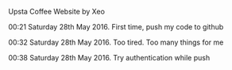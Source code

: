 <html>
<head>
<meta charset = "UTF-8">
</head>
<body>
<p>Upsta Coffee Website by Xeo</p>
<p>00:21 Saturday 28th May 2016. First time, push my code to github</p>
<p>00:32 Saturday 28th May 2016. Too tired. Too many things for me</p>
<p>00:38 Saturday 28th May 2016. Try authentication while push</p>
<script>

</script>
</body>
</html>
